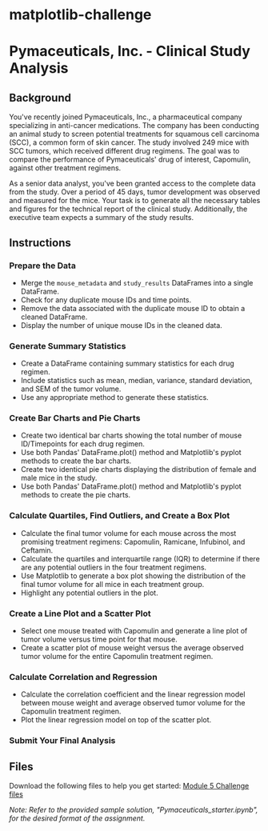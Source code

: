 # matplotlib-challenge
# Pymaceuticals, Inc. - Clinical Study Analysis

## Background
You've recently joined Pymaceuticals, Inc., a pharmaceutical company specializing in anti-cancer medications. The company has been conducting an animal study to screen potential treatments for squamous cell carcinoma (SCC), a common form of skin cancer. The study involved 249 mice with SCC tumors, which received different drug regimens. The goal was to compare the performance of Pymaceuticals' drug of interest, Capomulin, against other treatment regimens.

As a senior data analyst, you've been granted access to the complete data from the study. Over a period of 45 days, tumor development was observed and measured for the mice. Your task is to generate all the necessary tables and figures for the technical report of the clinical study. Additionally, the executive team expects a summary of the study results.

## Instructions

### Prepare the Data
- Merge the `mouse_metadata` and `study_results` DataFrames into a single DataFrame.
- Check for any duplicate mouse IDs and time points.
- Remove the data associated with the duplicate mouse ID to obtain a cleaned DataFrame.
- Display the number of unique mouse IDs in the cleaned data.

### Generate Summary Statistics
- Create a DataFrame containing summary statistics for each drug regimen.
- Include statistics such as mean, median, variance, standard deviation, and SEM of the tumor volume.
- Use any appropriate method to generate these statistics.

### Create Bar Charts and Pie Charts
- Create two identical bar charts showing the total number of mouse ID/Timepoints for each drug regimen.
- Use both Pandas' DataFrame.plot() method and Matplotlib's pyplot methods to create the bar charts.
- Create two identical pie charts displaying the distribution of female and male mice in the study.
- Use both Pandas' DataFrame.plot() method and Matplotlib's pyplot methods to create the pie charts.

### Calculate Quartiles, Find Outliers, and Create a Box Plot
- Calculate the final tumor volume for each mouse across the most promising treatment regimens: Capomulin, Ramicane, Infubinol, and Ceftamin.
- Calculate the quartiles and interquartile range (IQR) to determine if there are any potential outliers in the four treatment regimens.
- Use Matplotlib to generate a box plot showing the distribution of the final tumor volume for all mice in each treatment group.
- Highlight any potential outliers in the plot.

### Create a Line Plot and a Scatter Plot
- Select one mouse treated with Capomulin and generate a line plot of tumor volume versus time point for that mouse.
- Create a scatter plot of mouse weight versus the average observed tumor volume for the entire Capomulin treatment regimen.

### Calculate Correlation and Regression
- Calculate the correlation coefficient and the linear regression model between mouse weight and average observed tumor volume for the Capomulin treatment regimen.
- Plot the linear regression model on top of the scatter plot.

### Submit Your Final Analysis

## Files
Download the following files to help you get started:
[Module 5 Challenge files](https://...link...)

*Note: Refer to the provided sample solution, "Pymaceuticals_starter.ipynb", for the desired format of the assignment.*
